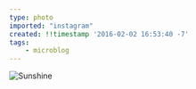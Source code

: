```yaml
---
type: photo
imported: "instagram"
created: !!timestamp '2016-02-02 16:53:40 -7'
tags:
    - microblog
---
```

![Sunshine](/media/images/photos/2016/02/17cf55bb7a4824c711fb7707fc9ebe60.jpg)

